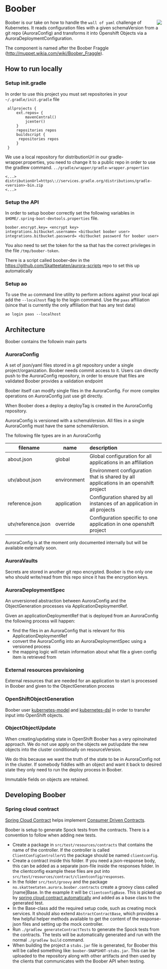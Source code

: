 # Boober
<img align="right" src="https://vignette.wikia.nocookie.net/muppet/images/d/da/Boober_Fraggle.jpg/revision/latest/scale-to-width-down/280?cb=20121231172124">

Boober is our take on how to handle the `wall of yaml` challenge of Kubernetes. It reads configuration files with a given
schemaVersion from a git repo (AuroraConfig) and transforms it into Openshift Objects via a AuroraDeploymentConfiguration.

The component is named after the Boober Fraggle (http://muppet.wikia.com/wiki/Boober_Fraggle). 


## How to run locally

### Setup init.gradle
 
In order to use this project you must set repositories in your `~/.gradle/init.gradle` file
 
     allprojects {
         ext.repos= {
             mavenCentral()
             jcenter()
         }
         repositories repos
         buildscript {
          repositories repos
         }
     }

We use a local repository for distributionUrl in our gradle-wrapper.properties, you need to change it to a public repo in order to use the gradlew command. `../gradle/wrapper/gradle-wrapper.properties`

    <...>
    distributionUrl=https\://services.gradle.org/distributions/gradle-<version>-bin.zip
    <...>

### Setup the API

In order to setup boober correctly set the following variables in `$HOME/.spring-boot-devtools.properties` file.

    boober.encrypt.key= <encrypt key>
    integrations.bitbucket.username= <bitbucket boober user>
    integrations.bitbucket.password= <bitbucket password for boober user>

You also need to set the token for the sa that has the correct privileges in the file `/tmp/boober-token`. 

There is a script called boober-dev in the https://github.com/Skatteetaten/aurora-scripts repo to set this up automatically

### Setup ao

To use the ```ao``` command line utility to perform actions against your local api add the ```--localhost``` flag to
the login command. Use the ```paas``` affiliation (since that is currently the only affiliation that has any test
data)

    ao login paas --localhost


## Architecture


Boober contains the followin main parts

### AuroraConfig
A set of json/yaml files stored in a git repository under a single project/organization. Boober needs commit access to it.
Users can directly push to the AuroraConfig repository, in order to ensure that files are validated Boober provides a 
validation endpoint

Boober itself can modify single files in the AuroraConfig. For more complex operations on AuroraConfig just use git directly.

When Boober does a deploy a deployTag is created in the AuroraConfig repository.

AuroraConfig is versioned with a schemaVersion. All files in a single AuroraConfig must have the same schemaVersion.

The following file types are in an AuroraConfig

filename           | name          | description  
-------------------|---------------|:-----------------------------------------------------------------
about.json         | global        | Global configuration for all applications in an affiliation
utv/about.json     | environment   | Environment configuration that is shared by all applications in an openshift project
reference.json     | application   | Configuration shared by all instances of an application in all projects
utv/reference.json | override      | Configuration specific to one application in one openshift project

AuroraConfig is at the moment only documented internally but will be available externally soon.

### AuroraVaults
Secrets are stored in another git repo encrypted. Boober is the only one who should write/read from this repo since
it has the encryption keys.


### AuroraDeploymentSpec
An unversioned abstraction between AuroraConfig and the ObjectGeneration processes via ApplicationDeploymentRef.

Given an applicationDeploymentRef that is deployed from an AuroraConfig the following process will happen:
 
 - find the files in an AuroraConfig that is relevant for this ApplicationDeploymentRef
 - convert the AuroraConfig into an AuroraDeploymentSpec using a versioned process
 - the mapping logic will retain information about what file a given config item is retrieved from
  
### External resources provisioning
External resources that are needed for an application to start is processed in Boober and given to the ObjectGeneration 
process

### OpenShiftObjectGeneration
Boober user [kubernetes-model](https://github.com/fabric8io/kubernetes-model) and [kubernetes-dsl](https://github.com/fkorotkov/k8s-kotlin-dsl) in order to transfer input into OpenShift objects.

### ObjectObjectUpdate
When creating/updating state in OpenShift Boober has a very opinoinated approach. We do not use apply on the objects we
put/update the new objects into the cluster conditionally on resourceVersion. 

We do this because we want the truth of the state to be in AuroraConfig not in the cluster. If somebody fiddles with an
object and want it back to desired state they only need to run the deploy process in Boober.

Immutable fields on objects are retained.


## Developing Boober

### Spring cloud contract

[Spring Cloud Contract](https://cloud.spring.io/spring-cloud-contract/) helps implement [Consumer Driven Contracts](https://martinfowler.com/articles/consumerDrivenContracts.html).

Boober is setup to generate Spock tests from the contracts. There is a convention to follow when adding new tests.

- Create a package in `src/test/resources/contracts` that contains the name of the controller. If the controller is called `ClientConfigControllerV1` the package should be named `clientconfig`.
- Create a contract inside this folder. If you need a json-response body, this can be added as a separate json-file inside the responses folder. In the clientconfig example these files are put into `src/test/resources/contract/clientconfig/responses`.
- In the folder `src/test/groovy` and the package `no.skatteetaten.aurora.boober.contracts` create a groovy class called [name]Base.
In the example it will be `ClientconfigBase`. This is picked up by [spring cloud contract automatically](http://cloud.spring.io/spring-cloud-static/spring-cloud-contract/2.0.0.M8/single/spring-cloud-contract.html#maven-different-base) and added as a base class to the generated test.
- In the Base-class add the required setup code, such as creating mock services. It should also extend `AbstractContractBase`, which provides a few helpful helper methods available to get the content of the response-json files and setting up the mock controller.
- Run `./gradlew generateContractTests` to generate the Spock tests from the contracts. The tests will be automatically generated and run with the normal `./gradlew build` command.
- When building the project a `stubs.jar` file is generated, for Boober this will be called something like: `boober-SNAPSHOT-stubs.jar`. This can be uploaded to the repository along with other artifacts and then used by the clients that communicates with the Boober API when testing.
